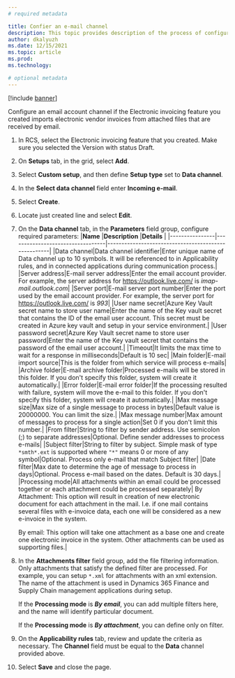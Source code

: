 ```yaml
---
# required metadata

title: Confier an e-mail channel
description: This topic provides description of the process of configuring e-mail channel for receiving electronic invoices
author: dkalyuzh
ms.date: 12/15/2021
ms.topic: article
ms.prod: 
ms.technology: 

# optional metadata
---
```


[!include [banner](../includes/banner.md)]

Configure an email account channel if the Electronic invoicing feature you created imports electronic vendor invoices from attached files that are received by email.

 1. In RCS, select the Electronic invoicing feature that you created. Make sure you selected the Version with status Draft.
 2. On **Setups** tab, in the grid, select **Add**.
 3. Select **Custom setup**, and then define **Setup type** set to **Data channel**.
 4. In the **Select data channel** field enter **Incoming e-mail**.
 5. Select **Create**.
 6. Locate just created line and select **Edit**.
 7. On the **Data channel** tab, in the **Parameters** field group, configure required parameters:
    |**Name** |**Description** |**Details** |
    |----------------|----------------------------------|-----------------------------------------------------|
    |Data channel|Data channel identifier|Enter unique name of Data channel up to 10 symbols. It will be referenced to in Applicability rules, and in connected applications during communication process.|
    |Server address|E-mail server address|Enter the email account provider. For example, the server address for https://outlook.live.com/ is _imap-mail.outlook.com_|
    |Server port|E-mail server port number|Enter the port used by the email account provider. For example, the server port for https://outlook.live.com/ is _993_|
    |User name secret|Azure Key Vault secret name to store user name|Enter the name of the Key vault secret that contains the ID of the email user account. This secret must be created in Azure key vault and setup in your service environment.|
    |User password secret|Azure Key Vault secret name to store user password|Enter the name of the Key vault secret that contains the password of the email user account.|
    |Timeout|It limits the max time to wait for a response in milliseconds|Default is 10 sec|
    |Main folder|E-mail import source|This is the folder from which service will process e-mails|
    |Archive folder|E-mail archive folder|Processed e-mails will be stored in this folder. If you don't specify this folder, system will create it automatically.|
    |Error folder|E-mail error folder|If the processing resulted with failure, system will move the e-mail to this folder. If you don't specify this folder, system will create it automatically.|
    |Max message size|Max size of a single message to process in bytes|Default value is 20000000. You can limit the size.|
    |Max message number|Max amount of messages to process for a single action|Set 0 if you don't limit this number.|
    |From filter|String to filter by sender address. Use semicolon (;) to separate addresses|Optional. Define sender addresses to process e-mails|
    |Subject filter|String to filter by subject. Simple mask of type `*smth*.ext` is supported where `"*"` means 0 or more of any symbol|Optional. Process only e-mail that match Subject filter|
    |Date filter|Max date to determine the age of message to process in days|Optional. Process e-mail based on the dates. Default is 30 days.|
    |Processing mode|All attachments within an email could be processed together or each attachment could be processed separately| By Attachment: This option will result in creation of new electronic document for each attachment in the mail. I.e. if one mail contains several files with e-invoice data, each one will be considered as a new e-invoice in the system. <p> By email: This option will take one attachment as a base one and create one electronic invoice in the system. Other attachments can be used as supporting files.|

 6. In the **Attachments filter** field group, add the file filtering information. Only attachments that satisfy the defined filter are processed. For example, you can setup `*.xml` for attachments with an xml extension. The name of the attachment is used in Dynamics 365 Finance and Supply Chain management applications during setup.
 
    If the **Processing mode** is ***By email***, you can add multiple filters here, and the name will identify particular document.
	
    If the **Processing mode** is ***By attachment***, you can define only on filter.
	
 8. On the **Applicability rules** tab, review and update the criteria as necessary. The **Channel** field must be equal to the **Data** channel provided above.
 9. Select **Save** and close the page.
